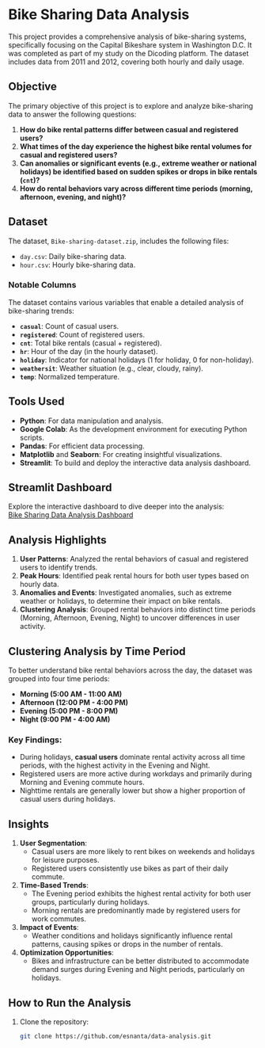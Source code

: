 # Bike Sharing Data Analysis

This project provides a comprehensive analysis of bike-sharing systems, specifically focusing on the Capital Bikeshare system in Washington D.C. It was completed as part of my study on the Dicoding platform. The dataset includes data from 2011 and 2012, covering both hourly and daily usage.

## Objective
The primary objective of this project is to explore and analyze bike-sharing data to answer the following questions:

1. **How do bike rental patterns differ between casual and registered users?**
2. **What times of the day experience the highest bike rental volumes for casual and registered users?**
3. **Can anomalies or significant events (e.g., extreme weather or national holidays) be identified based on sudden spikes or drops in bike rentals (`cnt`)?**
4. **How do rental behaviors vary across different time periods (morning, afternoon, evening, and night)?**

## Dataset
The dataset, `Bike-sharing-dataset.zip`, includes the following files:

- `day.csv`: Daily bike-sharing data.
- `hour.csv`: Hourly bike-sharing data.

### Notable Columns
The dataset contains various variables that enable a detailed analysis of bike-sharing trends:

- **`casual`**: Count of casual users.
- **`registered`**: Count of registered users.
- **`cnt`**: Total bike rentals (casual + registered).
- **`hr`**: Hour of the day (in the hourly dataset).
- **`holiday`**: Indicator for national holidays (1 for holiday, 0 for non-holiday).
- **`weathersit`**: Weather situation (e.g., clear, cloudy, rainy).
- **`temp`**: Normalized temperature.

## Tools Used
- **Python**: For data manipulation and analysis.
- **Google Colab**: As the development environment for executing Python scripts.
- **Pandas**: For efficient data processing.
- **Matplotlib** and **Seaborn**: For creating insightful visualizations.
- **Streamlit**: To build and deploy the interactive data analysis dashboard.

## Streamlit Dashboard
Explore the interactive dashboard to dive deeper into the analysis:  
[Bike Sharing Data Analysis Dashboard](https://esnanta-bikesharing-analysis.streamlit.app/)

## Analysis Highlights
1. **User Patterns**: Analyzed the rental behaviors of casual and registered users to identify trends.
2. **Peak Hours**: Identified peak rental hours for both user types based on hourly data.
3. **Anomalies and Events**: Investigated anomalies, such as extreme weather or holidays, to determine their impact on bike rentals.
4. **Clustering Analysis**: Grouped rental behaviors into distinct time periods (Morning, Afternoon, Evening, Night) to uncover differences in user activity.

## Clustering Analysis by Time Period
To better understand bike rental behaviors across the day, the dataset was grouped into four time periods:

- **Morning (5:00 AM - 11:00 AM)**  
- **Afternoon (12:00 PM - 4:00 PM)**  
- **Evening (5:00 PM - 8:00 PM)**  
- **Night (9:00 PM - 4:00 AM)**  

### Key Findings:
- During holidays, **casual users** dominate rental activity across all time periods, with the highest activity in the Evening and Night.  
- Registered users are more active during workdays and primarily during Morning and Evening commute hours.  
- Nighttime rentals are generally lower but show a higher proportion of casual users during holidays.

## Insights
1. **User Segmentation**:
   - Casual users are more likely to rent bikes on weekends and holidays for leisure purposes.
   - Registered users consistently use bikes as part of their daily commute.
2. **Time-Based Trends**:
   - The Evening period exhibits the highest rental activity for both user groups, particularly during holidays.
   - Morning rentals are predominantly made by registered users for work commutes.
3. **Impact of Events**:
   - Weather conditions and holidays significantly influence rental patterns, causing spikes or drops in the number of rentals.
4. **Optimization Opportunities**:
   - Bikes and infrastructure can be better distributed to accommodate demand surges during Evening and Night periods, particularly on holidays.

## How to Run the Analysis
1. Clone the repository:
   ```bash
   git clone https://github.com/esnanta/data-analysis.git
